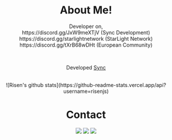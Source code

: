 <div align="center">
  <h1>About Me!</h1>
  <p>Developer on,<br>
https://discord.gg/JxW9meXTjV (Sync Development)<br>
https://discord.gg/starlightnetwork (StarLight Network)<br>
https://discord.gg/tXrB68wDHt (European Community)<br></p>
  <br>
  
  
  <p>Developed <a href="https://top.gg/bot/877911101264785478">Sync</a>
        <br><br>
    <p>![Risen's github stats](https://github-readme-stats.vercel.app/api?username=risenjs)

  <h1>Contact</h1>
  <a href="https://discord.com/users/850128679819804674" target="_blank"><img src="https://shields.io/badge/DİSCORD-111111.svg?&style=for-the-badge&logo=discord"></a>
  <a href="https://www.instagram.com/risenizm/" target="_blank"><img src="https://shields.io/badge/Instagram-111111.svg?&style=for-the-badge&logo=instagram"></a>
  <a href="https://github.com/risenjs" target="_blank"><img src="https://shields.io/badge/GİTHUB-111111.svg?&style=for-the-badge&logo=github"></a>
</div>

